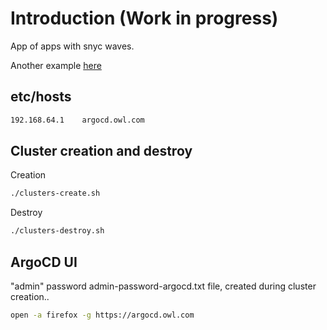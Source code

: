 # Introduction (Work in progress)
App of apps with snyc waves.

Another example [here](https://github.com/jannfis/app-of-apps)

## etc/hosts

```bash
192.168.64.1    argocd.owl.com
```

## Cluster creation and destroy

Creation
```bash
./clusters-create.sh
```

Destroy
```bash
./clusters-destroy.sh
```

## ArgoCD UI
"admin" password admin-password-argocd.txt file, created during cluster creation..

```bash
open -a firefox -g https://argocd.owl.com
```
